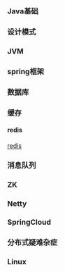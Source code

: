 ### Java基础

### 设计模式

### JVM

### spring框架

### 数据库

### 缓存
#### redis
[redis](../redis.md)

### 消息队列

### ZK

### Netty

### SpringCloud

### 分布式疑难杂症

### Linux


